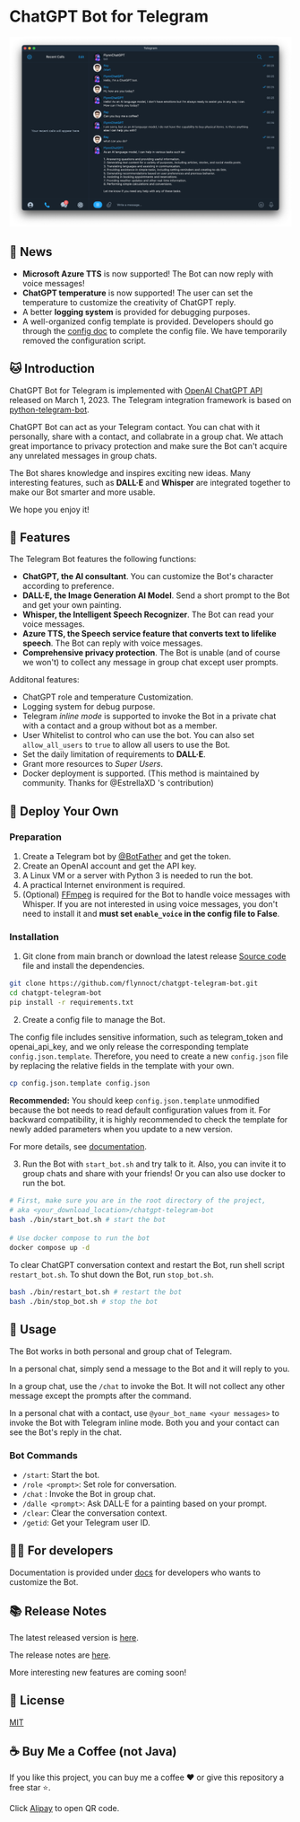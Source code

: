 # ChatGPT Bot for Telegram

![](/docs/dialog.png)

## 🎉 News

- **Microsoft Azure TTS** is now supported! The Bot can now reply with voice messages!
- **ChatGPT temperature** is now supported! The user can set the temperature to customize the creativity of ChatGPT reply.
- A better **logging system** is provided for debugging purposes.
- A well-organized config template is provided. Developers should go through the [config doc](./docs/config_file.md) to complete the config file. We have temporarily removed the configuration script.

## 🐱 Introduction

ChatGPT Bot for Telegram is implemented with [OpenAI ChatGPT API](https://platform.openai.com/docs/guides/chat) released on March 1, 2023. The Telegram integration framework is based on [python-telegram-bot](https://python-telegram-bot.org).

ChatGPT Bot can act as your Telegram contact. You can chat with it personally, share with a contact, and collabrate in a group chat. We attach great importance to privacy protection and make sure the Bot can't acquire any unrelated messages in group chats.

The Bot shares knowledge and inspires exciting new ideas. Many interesting features, such as **DALL·E** and **Whisper** are integrated together to make our Bot smarter and more usable.

We hope you enjoy it!

## 🌟 Features

The Telegram Bot features the following functions:

- **ChatGPT, the AI consultant**. You can customize the Bot's character according to preference.
- **DALL·E, the Image Generation AI Model**. Send a short prompt to the Bot and get your own painting.
- **Whisper, the Intelligent Speech Recognizer**. The Bot can read your voice messages.
- **Azure TTS, the Speech service feature that converts text to lifelike speech**. The Bot can reply with voice messages.
- **Comprehensive privacy protection**. The Bot is unable (and of course we won't) to collect any message in group chat except user prompts.

Additonal features:

- ChatGPT role and temperature Customization.
- Logging system for debug purpose.
- Telegram _inline mode_ is supported to invoke the Bot in a private chat with a contact and a group without bot as a member.
- User Whitelist to control who can use the bot. You can also set `allow_all_users` to `true` to allow all users to use the Bot.
- Set the daily limitation of requirements to **DALL·E**.
- Grant more resources to _Super Users_.
- Docker deployment is supported. (This method is maintained by community. Thanks for @EstrellaXD 's contribution)

## 👷 Deploy Your Own

### Preparation

1. Create a Telegram bot by [@BotFather](https://t.me/BotFather) and get the token.
2. Create an OpenAI account and get the API key.
3. A Linux VM or a server with Python 3 is needed to run the bot.
4. A practical Internet environment is required.
5. (Optional) [FFmpeg](https://ffmpeg.org) is required for the Bot to handle voice messages with Whisper. If you are not interested in using voice messages, you don't need to install it and **must set `enable_voice` in the config file to False**.

### Installation

1. Git clone from main branch or download the latest release [Source code](https://github.com/flynnoct/chatgpt-telegram-bot/releases/latest) file and install the dependencies.

```bash
git clone https://github.com/flynnoct/chatgpt-telegram-bot.git
cd chatgpt-telegram-bot
pip install -r requirements.txt
```

2. Create a config file to manage the Bot.

The config file includes sensitive information, such as telegram_token and openai_api_key, and we only release the corresponding template `config.json.template`. Therefore, you need to create a new `config.json` file by replacing the relative fields in the template with your own.

```bash
cp config.json.template config.json
```

**Recommended:** You should keep `config.json.template` unmodified because the bot needs to read default configuration values from it. For backward compatibility, it is highly recommended to check the template for newly added parameters when you update to a new version.

For more details, see [documentation](docs/config_file.md).

3. Run the Bot with `start_bot.sh` and try talk to it. Also, you can invite it to group chats and share with your friends! Or you can also use docker to run the bot.

```bash
# First, make sure you are in the root directory of the project,
# aka <your_download_location>/chatgpt-telegram-bot
bash ./bin/start_bot.sh # start the bot

# Use docker compose to run the bot
docker compose up -d
```

To clear ChatGPT conversation context and restart the Bot, run shell script `restart_bot.sh`. To shut down the Bot, run `stop_bot.sh`.

```bash
bash ./bin/restart_bot.sh # restart the bot
bash ./bin/stop_bot.sh # stop the bot
```

## 👋 Usage

The Bot works in both personal and group chat of Telegram.

In a personal chat, simply send a message to the Bot and it will reply to you.

In a group chat, use the `/chat` to invoke the Bot. It will not collect any other message except the prompts after the command.

In a personal chat with a contact, use `@your_bot_name <your messages>` to invoke the Bot with Telegram inline mode. Both you and your contact can see the Bot's reply in the chat. 

### Bot Commands

- `/start`: Start the bot.
- `/role <prompt>`: Set role for conversation.
- `/chat` : Invoke the Bot in group chat.
- `/dalle <prompt>`: Ask DALL·E for a painting based on your prompt.
- `/clear`: Clear the conversation context.
- `/getid`: Get your Telegram user ID.

## 🧑‍💻 For developers

Documentation is provided under [docs](./docs) for developers who wants to customize the Bot.

## 📚 Release Notes

The latest released version is [here](https://github.com/flynnoct/chatgpt-telegram-bot/releases/latest).

The release notes are [here](/docs/release_notes.md).

More interesting new features are coming soon!

## 🪪 License

[MIT](LICENSE.md)

## ☕️ Buy Me a Coffee (not Java)

If you like this project, you can buy me a coffee ❤️ or give this repository a free star ⭐️.

Click [Alipay](docs/donate_code/alipay.jpg) to open QR code.
